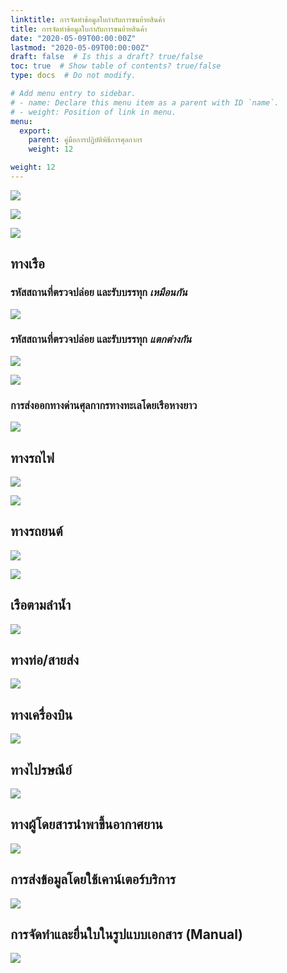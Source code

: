 ```yaml
---
linktitle: การจัดทําข้อมูลใบกํากับการขนย้ายสินค้า
title: การจัดทําข้อมูลใบกํากับการขนย้ายสินค้า
date: "2020-05-09T00:00:00Z"
lastmod: "2020-05-09T00:00:00Z"
draft: false  # Is this a draft? true/false
toc: true  # Show table of contents? true/false
type: docs  # Do not modify.

# Add menu entry to sidebar.
# - name: Declare this menu item as a parent with ID `name`.
# - weight: Position of link in menu.
menu:
  export:
    parent: คู่มือการปฏิบัติพิธีการศุลกากร  
    weight: 12

weight: 12
---
```



![](https://github.com/ecs-support/knowledge-center/raw/master/img/export/export-guide/e-Export-guidejpg_Page65.jpg)

![](https://github.com/ecs-support/knowledge-center/raw/master/img/export/export-guide/e-Export-guidejpg_Page66.jpg)

![](https://github.com/ecs-support/knowledge-center/raw/master/img/export/export-guide/e-Export-guidejpg_Page67.jpg)

## ทางเรือ

### รหัสสถานที่ตรวจปล่อย และรับบรรทุก *เหมือนกัน*

![](https://github.com/ecs-support/knowledge-center/raw/master/img/export/export-guide/e-Export-guidejpg_Page68.jpg)

### รหัสสถานที่ตรวจปล่อย และรับบรรทุก *แตกต่างกัน*

![](https://github.com/ecs-support/knowledge-center/raw/master/img/export/export-guide/e-Export-guidejpg_Page69.jpg)

![](https://github.com/ecs-support/knowledge-center/raw/master/img/export/export-guide/e-Export-guidejpg_Page70-1.jpg)

### การส่งออกทางด่านศุลกากรทางทะเลโดยเรือหางยาว

![](https://github.com/ecs-support/knowledge-center/raw/master/img/export/export-guide/e-Export-guidejpg_Page70-2.jpg)

## ทางรถไฟ

![](https://github.com/ecs-support/knowledge-center/raw/master/img/export/export-guide/e-Export-guidejpg_Page71.jpg)

![](https://github.com/ecs-support/knowledge-center/raw/master/img/export/export-guide/e-Export-guidejpg_Page72-1.jpg)

## ทางรถยนต์

![](https://github.com/ecs-support/knowledge-center/raw/master/img/export/export-guide/e-Export-guidejpg_Page72-2.jpg)

![](https://github.com/ecs-support/knowledge-center/raw/master/img/export/export-guide/e-Export-guidejpg_Page73.jpg)

## เรือตามลํานํ้า

![](https://github.com/ecs-support/knowledge-center/raw/master/img/export/export-guide/e-Export-guidejpg_Page74.jpg)

## ทางท่อ/สายส่ง

![](https://github.com/ecs-support/knowledge-center/raw/master/img/export/export-guide/e-Export-guidejpg_Page75.jpg)

## ทางเครื่องบิน

![](https://github.com/ecs-support/knowledge-center/raw/master/img/export/export-guide/e-Export-guidejpg_Page76.jpg)

## ทางไปรษณีย์

![](https://github.com/ecs-support/knowledge-center/raw/master/img/export/export-guide/e-Export-guidejpg_Page77.jpg)

## ทางผู้โดยสารนําพาขึ้นอากาศยาน

![](https://github.com/ecs-support/knowledge-center/raw/master/img/export/export-guide/e-Export-guidejpg_Page78.jpg)

## การส่งข้อมูลโดยใช้เคาน์เตอร์บริการ

![](https://github.com/ecs-support/knowledge-center/raw/master/img/export/export-guide/e-Export-guidejpg_Page79-1.jpg)

## การจัดทําและยื่นใบในรูปแบบเอกสาร (Manual)

![](https://github.com/ecs-support/knowledge-center/raw/master/img/export/export-guide/e-Export-guidejpg_Page79-2.jpg)